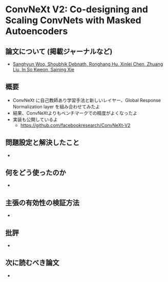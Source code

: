 # ConvNeXt V2: Co-designing and Scaling ConvNets with Masked Autoencoders

## 論文について (掲載ジャーナルなど)
- [Sanghyun Woo, Shoubhik Debnath, Ronghang Hu, Xinlei Chen, Zhuang Liu, In So Kweon, Saining Xie](https://arxiv.org/abs/2301.00808)

## 概要
- ConvNeXt に自己教師あり学習手法と新しいレイヤー、Global Response Normalization layer を組み合わせてみたよ
- 結果、ConvNeXtよりもベンチマークでの精度がよくなったよ
- 実装も公開しているよ
    - https://github.com/facebookresearch/ConvNeXt-V2


## 問題設定と解決したこと
- 

## 何をどう使ったのか
- 

## 主張の有効性の検証方法
- 

## 批評
- 

## 次に読むべき論文
- 

